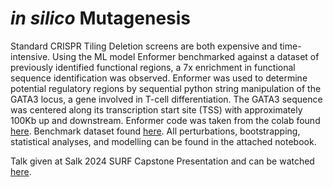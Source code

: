 # _in silico_ Mutagenesis
Standard CRISPR Tiling Deletion screens are both expensive and time-intensive. Using the ML model Enformer benchmarked against a dataset of previously identified functional regions, a 7x enrichment in functional sequence identification was observed. Enformer was used to determine potential regulatory regions by sequential python string manipulation of the GATA3 locus, a gene involved in T-cell differentiation. The GATA3 sequence was centered along its transcription start site (TSS) with approximately 100Kb up and downstream. Enformer code was taken from the colab found [here](https://colab.research.google.com/github/deepmind/deepmind_research/blob/master/enformer/enformer-usage.ipynb#scrollTo=gM2KwV8gwMNj). Benchmark dataset found [here](https://www.cell.com/ajhg/fulltext/S0002-9297(23)00092-7?_returnURL=https%3A%2F%2Flinkinghub.elsevier.com%2Fretrieve%2Fpii%2FS0002929723000927%3Fshowall%3Dtrue). All perturbations, bootstrapping, statistical analyses, and modelling can be found in the attached notebook. 
  
Talk given at Salk 2024 SURF Capstone Presentation and can be watched [here](https://watch.salk.edu/media/t/1_u5yxkpgm/350492942).
